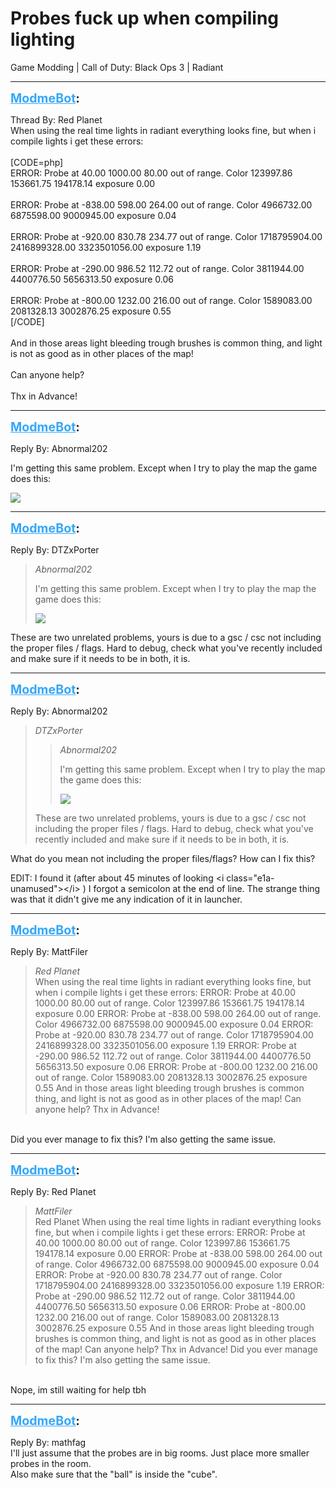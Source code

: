 # Probes fuck up when compiling lighting
Game Modding | Call of Duty: Black Ops 3 | Radiant

---
<strong style="font-size: 1.4em;"><span style="text-decoration: underline;text-decoration-color: #34a7f9;"><span style="color:#34a7f9;">ModmeBot</span></span>:</strong>

<p>Thread By: Red Planet<br />When using the real time lights in radiant everything looks fine, but when i compile lights i get these errors:<br /><br />[CODE=php]<br />ERROR: Probe at 40.00 1000.00 80.00 out of range. Color 123997.86 153661.75 194178.14 exposure 0.00<br /><br />ERROR: Probe at -838.00 598.00 264.00 out of range. Color 4966732.00 6875598.00 9000945.00 exposure 0.04<br /><br />ERROR: Probe at -920.00 830.78 234.77 out of range. Color 1718795904.00 2416899328.00 3323501056.00 exposure 1.19<br /><br />ERROR: Probe at -290.00 986.52 112.72 out of range. Color 3811944.00 4400776.50 5656313.50 exposure 0.06<br /><br />ERROR: Probe at -800.00 1232.00 216.00 out of range. Color 1589083.00 2081328.13 3002876.25 exposure 0.55<br />[/CODE]<br /><br />And in those areas light bleeding trough brushes is common thing, and light is not as good as in other places of the map!<br /><br />Can anyone help?<br /><br />Thx in Advance!</p>

---
<strong style="font-size: 1.4em;"><span style="text-decoration: underline;text-decoration-color: #34a7f9;"><span style="color:#34a7f9;">ModmeBot</span></span>:</strong>

<p>Reply By: Abnormal202<br /><p style="text-align:left;">I&#39;m getting this same problem. Except when I try to play the map the game does this:</p><p style="text-align:left;"><img style="max-width: 500px;" src="http://imgur.com/jhltu84.jpg"></p></p>

---
<strong style="font-size: 1.4em;"><span style="text-decoration: underline;text-decoration-color: #34a7f9;"><span style="color:#34a7f9;">ModmeBot</span></span>:</strong>

<p>Reply By: DTZxPorter<br /><blockquote><em>Abnormal202</em><p style="text-align:left;">I&#39;m getting this same problem. Except when I try to play the map the game does this:</p><p style="text-align:left;"><img style="max-width: 500px;" src="http://imgur.com/jhltu84.jpg"></p></blockquote><p style="text-align:left;">These are two unrelated problems, yours is due to a gsc / csc not including the proper files / flags. Hard to debug, check what you&#39;ve recently included and make sure if it needs to be in both, it is.</p></p>

---
<strong style="font-size: 1.4em;"><span style="text-decoration: underline;text-decoration-color: #34a7f9;"><span style="color:#34a7f9;">ModmeBot</span></span>:</strong>

<p>Reply By: Abnormal202<br /><blockquote><em>DTZxPorter</em><blockquote><em>Abnormal202</em><p style="text-align:left;">I&#39;m getting this same problem. Except when I try to play the map the game does this:</p><p style="text-align:left;"><img style="max-width: 500px;" src="http://imgur.com/jhltu84.jpg"></p></blockquote><p style="text-align:left;">These are two unrelated problems, yours is due to a gsc / csc not including the proper files / flags. Hard to debug, check what you&#39;ve recently included and make sure if it needs to be in both, it is.</p></blockquote><p style="text-align:left;">What do you mean not including the proper files/flags? How can I fix this?</p><p style="text-align:left;">EDIT: I found it (after about 45 minutes of looking &lt;i class=&quot;e1a-unamused&quot;&gt;&lt;/i&gt; ) I forgot a semicolon at the end of line. The strange thing was that it didn&#39;t give me any indication of it in launcher.</p></p>

---
<strong style="font-size: 1.4em;"><span style="text-decoration: underline;text-decoration-color: #34a7f9;"><span style="color:#34a7f9;">ModmeBot</span></span>:</strong>

<p>Reply By: MattFiler<br /><blockquote><em>Red Planet</em><br />When using the real time lights in radiant everything looks fine, but when i compile lights i get these errors: ERROR: Probe at 40.00 1000.00 80.00 out of range. Color 123997.86 153661.75 194178.14 exposure 0.00 ERROR: Probe at -838.00 598.00 264.00 out of range. Color 4966732.00 6875598.00 9000945.00 exposure 0.04 ERROR: Probe at -920.00 830.78 234.77 out of range. Color 1718795904.00 2416899328.00 3323501056.00 exposure 1.19 ERROR: Probe at -290.00 986.52 112.72 out of range. Color 3811944.00 4400776.50 5656313.50 exposure 0.06 ERROR: Probe at -800.00 1232.00 216.00 out of range. Color 1589083.00 2081328.13 3002876.25 exposure 0.55 And in those areas light bleeding trough brushes is common thing, and light is not as good as in other places of the map! Can anyone help? Thx in Advance!</blockquote><br /> Did you ever manage to fix this? I&#39;m also getting the same issue.</p>

---
<strong style="font-size: 1.4em;"><span style="text-decoration: underline;text-decoration-color: #34a7f9;"><span style="color:#34a7f9;">ModmeBot</span></span>:</strong>

<p>Reply By: Red Planet<br /><blockquote><em>MattFiler</em><br />Red Planet When using the real time lights in radiant everything looks fine, but when i compile lights i get these errors: ERROR: Probe at 40.00 1000.00 80.00 out of range. Color 123997.86 153661.75 194178.14 exposure 0.00 ERROR: Probe at -838.00 598.00 264.00 out of range. Color 4966732.00 6875598.00 9000945.00 exposure 0.04 ERROR: Probe at -920.00 830.78 234.77 out of range. Color 1718795904.00 2416899328.00 3323501056.00 exposure 1.19 ERROR: Probe at -290.00 986.52 112.72 out of range. Color 3811944.00 4400776.50 5656313.50 exposure 0.06 ERROR: Probe at -800.00 1232.00 216.00 out of range. Color 1589083.00 2081328.13 3002876.25 exposure 0.55 And in those areas light bleeding trough brushes is common thing, and light is not as good as in other places of the map! Can anyone help? Thx in Advance!  Did you ever manage to fix this? I&#39;m also getting the same issue.</blockquote><br /> Nope, im still waiting for help tbh</p>

---
<strong style="font-size: 1.4em;"><span style="text-decoration: underline;text-decoration-color: #34a7f9;"><span style="color:#34a7f9;">ModmeBot</span></span>:</strong>

<p>Reply By: mathfag<br />I&#39;ll just assume that the probes are in big rooms. Just place more smaller probes in the room.<br />Also make sure that the &quot;ball&quot; is inside the &quot;cube&quot;.</p>
